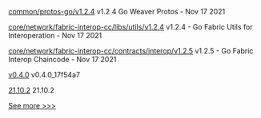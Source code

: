 
[common/protos-go/v1.2.4](https://github.com/hyperledger-labs/weaver-dlt-interoperability/releases/tag/common/protos-go/v1.2.4) v1.2.4 Go Weaver Protos - Nov 17 2021

[core/network/fabric-interop-cc/libs/utils/v1.2.4](https://github.com/hyperledger-labs/weaver-dlt-interoperability/releases/tag/core/network/fabric-interop-cc/libs/utils/v1.2.4) v1.2.4 - Go Fabric Utils for Interoperation - Nov 17 2021

[core/network/fabric-interop-cc/contracts/interop/v1.2.5](https://github.com/hyperledger-labs/weaver-dlt-interoperability/releases/tag/core/network/fabric-interop-cc/contracts/interop/v1.2.5) v1.2.5 - Go Fabric Interop Chaincode - Nov 17 2021

[v0.4.0](https://github.com/hyperledger/firefly-ui/releases/tag/v0.4.0) v0.4.0_17f54a7

[21.10.2](https://github.com/hyperledger/besu/releases/tag/21.10.2) 21.10.2


[See more >>>](https://start-here.hyperledger.org/releases)
